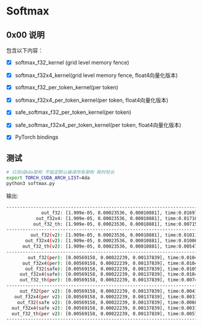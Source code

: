 # Softmax

## 0x00 说明

包含以下内容：

- [X] softmax_f32_kernel (grid level memory fence)
- [X] softmax_f32x4_kernel(grid level memory fence, float4向量化版本)
- [X] softmax_f32_per_token_kernel(per token)
- [X] softmax_f32x4_per_token_kernel(per token, float4向量化版本)
- [X] safe_softmax_f32_per_token_kernel(per token)
- [X] safe_softmax_f32x4_per_token_kernel(per token, float4向量化版本)
- [X] PyTorch bindings


## 测试

```bash
# 只测试Ada架构 不指定默认编译所有架构 耗时较长
export TORCH_CUDA_ARCH_LIST=Ada 
python3 softmax.py
```

输出:

```bash
--------------------------------------------------------------------------------
             out_f32: [1.909e-05, 0.00023536, 0.00010881], time:0.01697016ms
           out_f32x4: [1.909e-05, 0.00023536, 0.00010881], time:0.01716042ms
          out_f32_th: [1.909e-05, 0.00023536, 0.00010881], time:0.00715089ms
--------------------------------------------------------------------------------
         out_f32(v2): [1.909e-05, 0.00023536, 0.00010881], time:0.01011539ms
       out_f32x4(v2): [1.909e-05, 0.00023536, 0.00010881], time:0.01006842ms
      out_f32_th(v2): [1.909e-05, 0.00023536, 0.00010881], time:0.00547409ms
--------------------------------------------------------------------------------
        out_f32(per): [0.00569158, 0.00022239, 0.00137839], time:0.01047754ms
      out_f32x4(per): [0.00569158, 0.00022239, 0.00137839], time:0.01045704ms
       out_f32(safe): [0.00569158, 0.00022239, 0.00137839], time:0.01054454ms
     out_f32x4(safe): [0.00569158, 0.00022239, 0.00137839], time:0.01042986ms
     out_f32_th(per): [0.00569158, 0.00022239, 0.00137839], time:0.00741696ms
--------------------------------------------------------------------------------
     out_f32(per v2): [0.00569158, 0.00022239, 0.00137839], time:0.00419974ms
   out_f32x4(per v2): [0.00569158, 0.00022239, 0.00137839], time:0.00316834ms
    out_f32(safe v2): [0.00569158, 0.00022239, 0.00137839], time:0.00603890ms
  out_f32x4(safe v2): [0.00569158, 0.00022239, 0.00137839], time:0.00319862ms
  out_f32_th(per v2): [0.00569158, 0.00022239, 0.00137839], time:0.00577068ms
--------------------------------------------------------------------------------
```